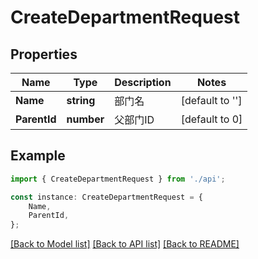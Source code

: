 # CreateDepartmentRequest


## Properties

Name | Type | Description | Notes
------------ | ------------- | ------------- | -------------
**Name** | **string** | 部门名 | [default to '']
**ParentId** | **number** | 父部门ID | [default to 0]

## Example

```typescript
import { CreateDepartmentRequest } from './api';

const instance: CreateDepartmentRequest = {
    Name,
    ParentId,
};
```

[[Back to Model list]](../README.md#documentation-for-models) [[Back to API list]](../README.md#documentation-for-api-endpoints) [[Back to README]](../README.md)
